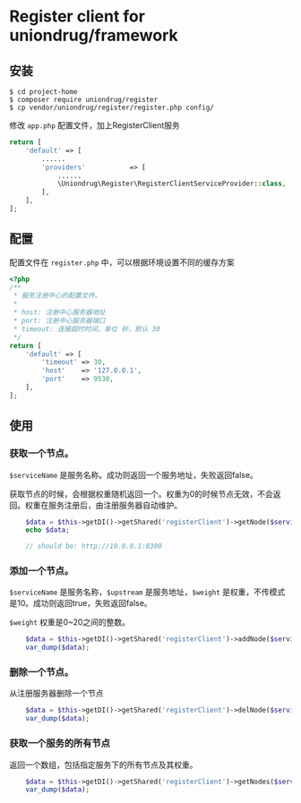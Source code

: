 # Register client for uniondrug/framework

## 安装

```shell
$ cd project-home
$ composer require uniondrug/register
$ cp vendor/uniondrug/register/register.php config/
```

修改 `app.php` 配置文件，加上RegisterClient服务

```php
return [
    'default' => [
        ......
        'providers'           => [
            ......
            \Uniondrug\Register\RegisterClientServiceProvider::class,
        ],
    ],
];
```

## 配置

配置文件在 `register.php` 中，可以根据环境设置不同的缓存方案

```php
<?php
/**
 * 服务注册中心的配置文件。
 *
 * host: 注册中心服务器地址
 * port: 注册中心服务器端口
 * timeout: 连接超时时间，单位 秒，默认 30
 */
return [
    'default' => [
        'timeout' => 30,
        'host'    => '127.0.0.1',
        'port'    => 9530,
    ],
];
```

## 使用

### 获取一个节点。

`$serviceName` 是服务名称。成功则返回一个服务地址，失败返回false。

获取节点的时候，会根据权重随机返回一个。权重为0的时候节点无效，不会返回。权重在服务注册后，由注册服务器自动维护。

```php
    $data = $this->getDI()->getShared('registerClient')->getNode($serviceName);
    echo $data;

    // should be: http://10.0.0.1:8300
```

### 添加一个节点。

`$serviceName` 是服务名称，`$upstream` 是服务地址，`$weight` 是权重，不传模式是10。成功则返回true，失败返回false。

`$weight` 权重是0~20之间的整数。

```php
    $data = $this->getDI()->getShared('registerClient')->addNode($serviceName, $upstream, $weight);
    var_dump($data);
```

### 删除一个节点。

从注册服务器删除一个节点

```php
    $data = $this->getDI()->getShared('registerClient')->delNode($serviceName, $upstream);
    var_dump($data);
```

### 获取一个服务的所有节点

返回一个数组，包括指定服务下的所有节点及其权重。

```php
    $data = $this->getDI()->getShared('registerClient')->getNodes($serviceName);
    var_dump($data);
```
